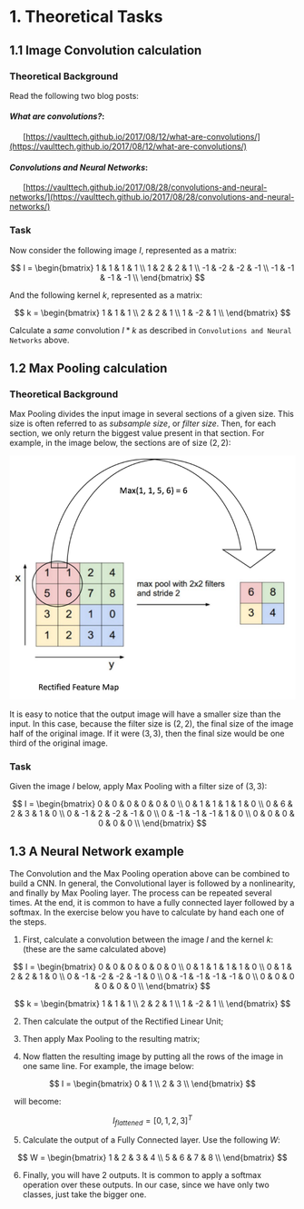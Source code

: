 # 1. Theoretical Tasks

## 1.1 Image Convolution calculation

### Theoretical Background

Read the following two blog posts:

#### _What are convolutions?_:

 &nbsp; &nbsp; &nbsp;   [https://vaulttech.github.io/2017/08/12/what-are-convolutions/](https://vaulttech.github.io/2017/08/12/what-are-convolutions/)

#### _Convolutions and Neural Networks_:

 &nbsp; &nbsp; &nbsp;   [https://vaulttech.github.io/2017/08/28/convolutions-and-neural-networks/](https://vaulttech.github.io/2017/08/28/convolutions-and-neural-networks/)

### Task

Now consider the following image $I$, represented as a matrix:

$$
I = 
\begin{bmatrix}
 1  &  1  &  1  &  1 \\
 1  &  2  &  2  &  1 \\
-1  & -2  & -2  & -1 \\
-1  & -1  & -1  & -1 \\
\end{bmatrix}
$$

And the following kernel $k$, represented as a matrix:

$$
k =
\begin{bmatrix}
1  &  1  & 1  \\
2  &  2  & 1  \\
1  & -2  & 1  \\
\end{bmatrix}
$$

Calculate a _same_ convolution $I \ast k$ as described in `Convolutions and
Neural Networks` above.

## 1.2 Max Pooling calculation

### Theoretical Background

Max Pooling divides the input image in several sections of a given size. This
size is often referred to as _subsample size_, or _filter size_. Then,
for each section, we only return the biggest value present in that section.
For example, in the image below, the sections are of size $(2,2)$:


![Max Pooling operation with a filter of size (2,2) (adapted from http://linkis.com/ujjwalkarn.me/2016/0/pRidi)](max_pooling.png)

It is easy to notice that the output image will have a smaller size than the
input. In this case, because the filter size is $(2,2)$, the final size of the
image half of the original image. If it were $(3,3)$, then the final size
would be one third of the original image.


### Task

Given the image $I$ below, apply Max Pooling with a filter size of $(3,3)$:

$$
I = 
\begin{bmatrix}
0  & 0  & 0  & 0  & 0  & 0 \\
0  & 1  & 1  & 1  & 1  & 0 \\
0  & 6  & 2  & 3  & 1  & 0 \\
0  & -1  & 2  & -2  & -1  & 0 \\
0  & -1  & -1  & -1  & 1  & 0 \\
0  & 0  & 0  & 0  & 0  & 0 \\
\end{bmatrix}
$$


## 1.3 A Neural Network example

The Convolution and the Max Pooling operation above can be combined to build
a CNN. In general, the Convolutional layer is followed by a nonlinearity, and
finally by Max Pooling layer. The process can be repeated several times.
At the end, it is common to have a fully connected layer followed by a
softmax. In the exercise below you have to calculate by hand each one of the
steps.

 1) First, calculate a convolution between the image $I$ and the kernel $k$:
    (these are the same calculated above)

$$
I = 
\begin{bmatrix}
0  & 0  & 0  & 0  & 0  & 0 \\
0  & 1  & 1  & 1  & 1  & 0 \\
0  & 1  & 2  & 2  & 1  & 0 \\
0  & -1  & -2  & -2  & -1  & 0 \\
0  & -1  & -1  & -1  & -1  & 0 \\
0  & 0  & 0  & 0  & 0  & 0 \\
\end{bmatrix}
$$

$$
k =
\begin{bmatrix}
1  & 1  & 1  \\
2  & 2  & 1  \\
1  & -2  & 1  \\
\end{bmatrix}
$$

 2) Then calculate the output of the Rectified Linear Unit;

 3) Then apply Max Pooling to the resulting matrix;

 4) Now flatten the resulting image by putting all the rows of the image in
    one same line. For example, the image below:

$$
I = 
\begin{bmatrix}
0  & 1  \\
2  & 3  \\
\end{bmatrix}
$$

&nbsp; will become:

$$
I_{flattened} = [0, 1, 2, 3]^T
$$

 5) Calculate the output of a Fully Connected layer. Use the following $W$:

$$
W =
\begin{bmatrix}
1  & 2  & 3  & 4  \\
5  & 6  & 7  & 8  \\
\end{bmatrix}
$$

 6) Finally, you will have 2 outputs. It is common to apply a softmax operation
    over these outputs. In our case, since we have only two classes, just take
    the bigger one.


